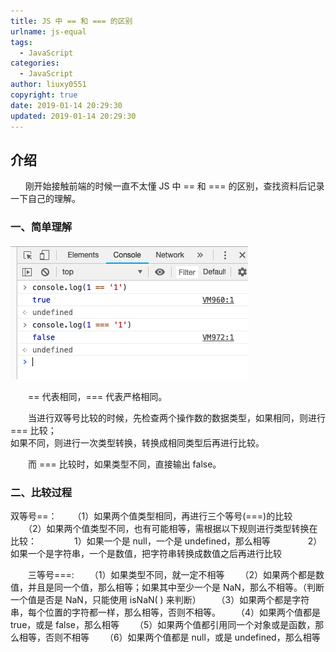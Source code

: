 ```yaml
---
title: JS 中 == 和 === 的区别
urlname: js-equal
tags:
  - JavaScript
categories:
  - JavaScript
author: liuxy0551
copyright: true
date: 2019-01-14 20:29:30
updated: 2019-01-14 20:29:30
---
```


## 介绍

&nbsp;&nbsp;&nbsp;&nbsp;&nbsp;&nbsp;刚开始接触前端的时候一直不太懂 JS 中 == 和 === 的区别，查找资料后记录一下自己的理解。
<!--more-->


### 一、简单理解

![](https://raw.githubusercontent.com/liuxy0551/liuxy0551.github.io.jekyll/master/images/posts/double_equal/1.png)

　　== 代表相同，=== 代表严格相同。  

　　当进行双等号比较的时候，先检查两个操作数的数据类型，如果相同，则进行 === 比较；  
    如果不同，则进行一次类型转换，转换成相同类型后再进行比较。
    
　　而 === 比较时，如果类型不同，直接输出 false。


### 二、比较过程

   双等号==： 
　　（1）如果两个值类型相同，再进行三个等号(===)的比较
　　（2）如果两个值类型不同，也有可能相等，需根据以下规则进行类型转换在比较：
　　　　1）如果一个是 null，一个是 undefined，那么相等
　　　　2）如果一个是字符串，一个是数值，把字符串转换成数值之后再进行比较

　　三等号===:
　　（1）如果类型不同，就一定不相等
　　（2）如果两个都是数值，并且是同一个值，那么相等；如果其中至少一个是 NaN，那么不相等。（判断一个值是否是 NaN，只能使用 isNaN( ) 来判断）
　　（3）如果两个都是字符串，每个位置的字符都一样，那么相等，否则不相等。
　　（4）如果两个值都是 true，或是 false，那么相等
　　（5）如果两个值都引用同一个对象或是函数，那么相等，否则不相等
　　（6）如果两个值都是 null，或是 undefined，那么相等
